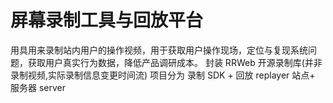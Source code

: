 # 屏幕录制工具与回放平台

用具用来录制站内用户的操作视频，用于获取用户操作现场，定位与复现系统问题，获取用户真实行为数据，降低产品调研成本。
封装 RRWeb 开源录制库(并非录制视频,实际录制信息变更时间流)
项目分为 录制 SDK + 回放 replayer 站点+ 服务器 server
